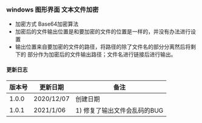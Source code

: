 ### windows 图形界面 文本文件加密
* 加密方式  Base64加密算法
* 加密后的文件输出位置是和要加密的文件的位置是一样的，并没有办法进行设置
* 输出位置来自要加密的文件的路径，将路径的除了文件名的部分分离然后将剩下的
  部分作为加密后的文件输出路径；文件名进行链接后进行输出。
  
#### 更新日志  
|	版本号	|	更新日期	|	备注		|
|--	|--	|--	|
|	1.0.0	|	2020/12/07	|	创建日期		|
|	1.0.1	|	2021/1/06	|	1)  修复了输出文件会乱码的BUG	|
